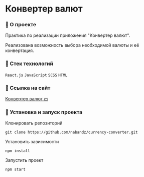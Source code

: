 # Конвертер валют

### :herb: О проекте
Практика по реализации приложения "Конвертер валют".

Реализована возможность выбора необходимой валюты и её конвертация.

### :herb: Стек технологий
`React.js` `JavaScript` `SCSS` `HTML`

### :herb: Ссылка на сайт
[Конвертер валют :dollar:](https://nabandz.github.io/currency-converter/)

### :herb: Установка и запуск проекта
Клонировать репозиторий

    git clone https://github.com/nabandz/currency-converter.git

Установить зависимости

    npm install


Запустить проект

    npm start

